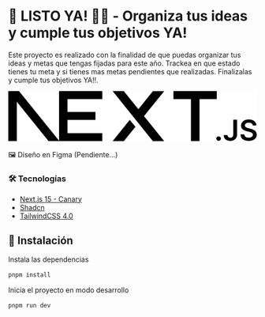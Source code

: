 # 📝 LISTO YA! ✍🏻 - Organiza tus ideas y cumple tus objetivos YA!

Este proyecto es realizado con la finalidad de que puedas organizar tus ideas y metas que tengas fijadas para este año.
Trackea en que estado tienes tu meta y si tienes mas metas pendientes que realizadas. Finalizalas y cumple tus objetivos YA!!.

![banner](./public/next.svg)

🖼️ Diseño en Figma (Pendiente...)

### 🛠️ Tecnologías

- [Next.js 15 - Canary](https://nextjs.org/docs/app/getting-started/installation)
- [Shadcn](https://ui.shadcn.com/)
- [TailwindCSS 4.0](https://tailwindcss.com)

## 🔧 Instalación

Instala las dependencias

```sh
pnpm install
```

Inicia el proyecto en modo desarrollo

```sh
pnpm run dev
```
